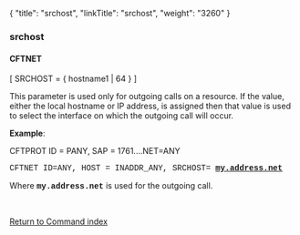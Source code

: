 {
    "title": "srchost",
    "linkTitle": "srchost",
    "weight": "3260"
}<span id="srchost"></span>

### <span class="mc-variable System.Title variable">srchost</span>

#### CFTNET

\[ SRCHOST = { hostname1 | 64 } \]

This parameter is used only for outgoing calls on a resource. If
the value, either the local hostname or IP address, is assigned then that value is used
to select the interface on which the outgoing call will occur.

<span style="font-weight: bold;">Example</span>:

CFTPROT ID = PANY, SAP
= 1761....NET=ANY

<span style="font-family: 'Courier New', monospace;">CFTNET ID=ANY,
HOST = INADDR\_ANY, SRCHOST= </span><span style="font-family: 'Courier New', monospace;font-weight: bold;text-decoration: underline;">my.address.net</span>

Where <span style="font-family: 'Courier New', monospace;font-weight: bold;">my.address.net</span>
is used for the outgoing call.

 

[Return to Command index](../../)
